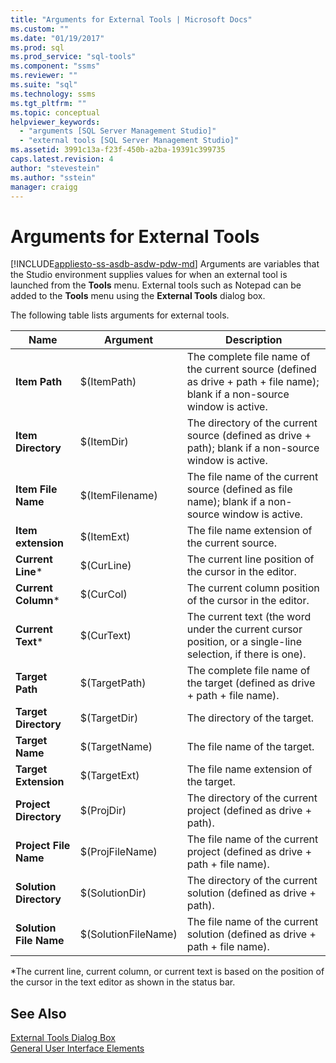 ```yaml
---
title: "Arguments for External Tools | Microsoft Docs"
ms.custom: ""
ms.date: "01/19/2017"
ms.prod: sql
ms.prod_service: "sql-tools"
ms.component: "ssms"
ms.reviewer: ""
ms.suite: "sql"
ms.technology: ssms
ms.tgt_pltfrm: ""
ms.topic: conceptual
helpviewer_keywords: 
  - "arguments [SQL Server Management Studio]"
  - "external tools [SQL Server Management Studio]"
ms.assetid: 3991c13a-f23f-450b-a2ba-19391c399735
caps.latest.revision: 4
author: "stevestein"
ms.author: "sstein"
manager: craigg
---
```

# Arguments for External Tools
[!INCLUDE[appliesto-ss-asdb-asdw-pdw-md](../includes/appliesto-ss-asdb-asdw-pdw-md.md)]
Arguments are variables that the Studio environment supplies values for when an external tool is launched from the **Tools** menu. External tools such as Notepad can be added to the **Tools** menu using the **External Tools** dialog box.  
  
The following table lists arguments for external tools.  
  
|Name|Argument|Description|  
|--------|------------|---------------|  
|**Item Path**|$(ItemPath)|The complete file name of the current source (defined as drive + path + file name); blank if a non-source window is active.|  
|**Item Directory**|$(ItemDir)|The directory of the current source (defined as drive + path); blank if a non-source window is active.|  
|**Item File Name**|$(ItemFilename)|The file name of the current source (defined as file name); blank if a non-source window is active.|  
|**Item extension**|$(ItemExt)|The file name extension of the current source.|  
|**Current Line***|$(CurLine)|The current line position of the cursor in the editor.|  
|**Current Column***|$(CurCol)|The current column position of the cursor in the editor.|  
|**Current Text***|$(CurText)|The current text (the word under the current cursor position, or a single-line selection, if there is one).|  
|**Target Path**|$(TargetPath)|The complete file name of the target (defined as drive + path + file name).|  
|**Target Directory**|$(TargetDir)|The directory of the target.|  
|**Target Name**|$(TargetName)|The file name of the target.|  
|**Target Extension**|$(TargetExt)|The file name extension of the target.|  
|**Project Directory**|$(ProjDir)|The directory of the current project (defined as drive + path).|  
|**Project File Name**|$(ProjFileName)|The file name of the current project (defined as drive + path + file name).|  
|**Solution Directory**|$(SolutionDir)|The directory of the current solution (defined as drive + path).|  
|**Solution File Name**|$(SolutionFileName)|The file name of the current solution (defined as drive + path + file name).|  
  
*The current line, current column, or current text is based on the position of the cursor in the text editor as shown in the status bar.  
  
## See Also  
[External Tools Dialog Box](../ssms/external-tools-dialog-box.md)  
[General User Interface Elements](../ssms/general-user-interface-elements.md)  
  
